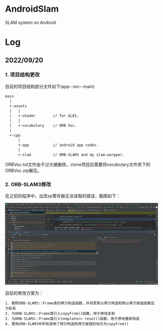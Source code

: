 # AndroidSlam
SLAM system on Android.

# Log
## 2022/09/20
### 1. 项目结构更改
目前的项目结构部分文件如下(app--src--main)  
```
main
  |
  +-assets
  |   |
  |   +-shader        // for GLES.
  |   |
  |   +-vocabulary    // ORB Voc.
  |
  +-cpp
      |
      +-app           // android app codes.
      |
      +-slam          // ORB-SLAM3 and my slam-warpper.
```

ORBVoc.txt文件由于过大被删除，clone项目后需要将vocabulary文件夹下的ORBVoc.zip解压。

### 2. ORB-SLAM3修改
在之前的程序中，出现sp寄存器无法读取的错误，截图如下：  

![image](dev-info/2022-09-20/debug_screen_shot.png)

目前的修改方案为：
```
1. 删除ORB-SLAM3::Frame类的拷贝构造函数，并将其默认拷贝构造和默认拷贝赋值函数设为私有
2. 为ORB-SLAM3::Frame类引入copyFrom()函数，用于原地复制
3. 为ORB-SLAM3::Frame类引入template<> reset()函数，用于原地重新构造
4. 更改ORB-SLAM3中所有调用了拷贝构造和拷贝赋值的地方为copyFrom()
```